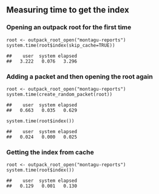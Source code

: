 Measuring time to get the index
-------------------------------

### Opening an outpack root for the first time

    root <- outpack_root_open("montagu-reports")
    system.time(root$index(skip_cache=TRUE))

    ##    user  system elapsed 
    ##   3.222   0.076   3.296

### Adding a packet and then opening the root again

    root <- outpack_root_open("montagu-reports")
    system.time(create_random_packet(root))

    ##    user  system elapsed 
    ##   0.663   0.035   0.629

    system.time(root$index())

    ##    user  system elapsed 
    ##   0.024   0.000   0.025

### Getting the index from cache

    root <- outpack_root_open("montagu-reports")
    system.time(root$index())

    ##    user  system elapsed 
    ##   0.129   0.001   0.130
